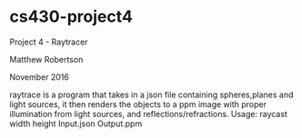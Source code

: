 # cs430-project4
Project 4 - Raytracer

Matthew Robertson

November 2016

raytrace is a program that takes in a json file  containing spheres,planes and light sources, it then renders the objects to a ppm image with proper illumination from light sources, and reflections/refractions.
Usage:
raycast width height Input.json Output.ppm
